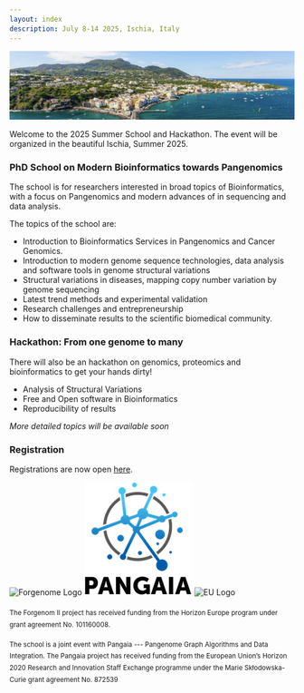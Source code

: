 ```yaml
---
layout: index
description: July 8-14 2025, Ischia, Italy
---
```


<img class="img-fluid" src="assets/img/ischia1.png" alt="Ischia picture">

Welcome to the 2025 Summer School and Hackathon. The event will be organized in the beautiful Ischia, Summer 2025.

### PhD School on Modern Bioinformatics towards Pangenomics

The school is for researchers interested in broad topics of Bioinformatics, 
with a focus on Pangenomics and modern advances of in sequencing and data analysis.

The topics of the school are: 
- Introduction to Bioinformatics Services in Pangenomics and Cancer Genomics. 
- Introduction to modern genome sequence technologies, data analysis and software tools in genome structural variations 
- Structural variations in diseases, mapping copy number variation by genome sequencing 
- Latest trend methods and experimental validation
- Research challenges and entrepreneurship
- How to disseminate results to the scientific biomedical community.

### Hackathon: From one genome to many
There will also be an hackathon on genomics, proteomics and bioinformatics to get your hands dirty!
- Analysis of Structural Variations
- Free and Open software in Bioinformatics
- Reproducibility of results

*More detailed topics will be available soon*

### Registration
Registrations are now open [here](https://app.formbricks.com/s/cm9l760pp6q6zw201zm8tjh7g).

![Forgenome Logo](assets/img/forgenome_logo.avif)
![PANGAIA Logo](assets/img/pangaia_logo.png)
![EU Logo](assets/img/eu_logo.avif)

<!-- ### Partners -->
<!-- ![Comenius Logo](assets/img/comenius_logo.avif) -->
<!-- ![EMBL Logo](assets/img/embl_logo.avif) -->
<!-- ![UNIMIB Logo](assets/img/unimib_logo.avif) -->

<sub>The Forgenom II project has received funding from the Horizon Europe program under grant agreement No. 101160008.</sub> 

<sub>The school is a joint event with Pangaia --- Pangenome Graph Algorithms and Data Integration. The Pangaia project has received funding from the European Union’s Horizon 2020 Research and Innovation Staff Exchange programme under the Marie Skłodowska-Curie grant agreement No. 872539</sub>
